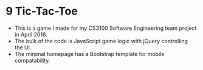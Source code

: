 # 9 Tic-Tac-Toe #
* This is a game I made for my CS3100 Software Engineering team project in April 2016.
* The bulk of the code is JavaScript game logic with jQuery controlling the UI.
* The minimal homepage has a Bootstrap template for mobile compatability.
